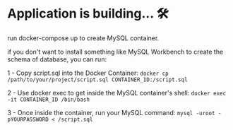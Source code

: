 # Application is building... 🛠️

run docker-compose up to create MySQL container.

if you don't want to install something like MySQL Workbench to create the
schema of database, you can run: 

1 - Copy script.sql into the Docker Container: 
`docker cp /path/to/your/project/script.sql CONTAINER_ID:/script.sql`

2 - Use docker exec to get inside the MySQL container's shell:
`docker exec -it CONTAINER_ID /bin/bash` 

3 - Once inside the container, run your MySQL command:
`mysql -uroot -pYOURPASSWORD < /script.sql`

